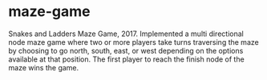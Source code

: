 # maze-game
 Snakes and Ladders Maze Game, 2017. Implemented a multi directional node maze game where two or more players take turns traversing the maze by choosing to go north, south, east, or west depending on the options available at that position. The first player to reach the finish node of the maze wins the game.
